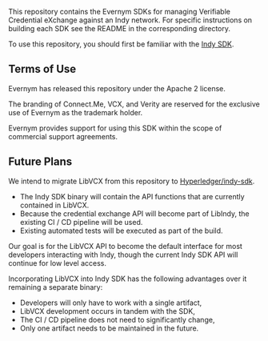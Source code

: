 This repository contains the Evernym SDKs for managing Verifiable Credential eXchange against an Indy network. For specific instructions on building each SDK see the README in the corresponding directory.

To use this repository, you should first be familiar with the [Indy SDK](https://github.com/hyperledger/indy-sdk).


Terms of Use
-------------
Evernym has released this repository under the Apache 2 license.

The branding of Connect.Me, VCX, and Verity are reserved for the exclusive use of Evernym as the trademark holder.

Evernym provides support for using this SDK within the scope of commercial support agreements.


Future Plans
------------
We intend to migrate LibVCX from this repository to
[Hyperledger/indy-sdk](https://github.com/hyperledger/indy-sdk).
* The Indy SDK binary will contain the API functions that are currently contained in LibVCX.
* Because the credential exchange API will become part of LibIndy, the existing CI / CD pipeline will be used.
* Existing automated tests will be executed as part of the build.

Our goal is for the LibVCX API to become the default interface for most developers interacting with Indy, though the current Indy SDK API will continue for low level access.

Incorporating LibVCX into Indy SDK has the following advantages over it remaining a separate binary:
* Developers will only have to work with a single artifact,
* LibVCX development occurs in tandem with the SDK,
* The CI / CD pipeline does not need to significantly change,
* Only one artifact needs to be maintained in the future.

